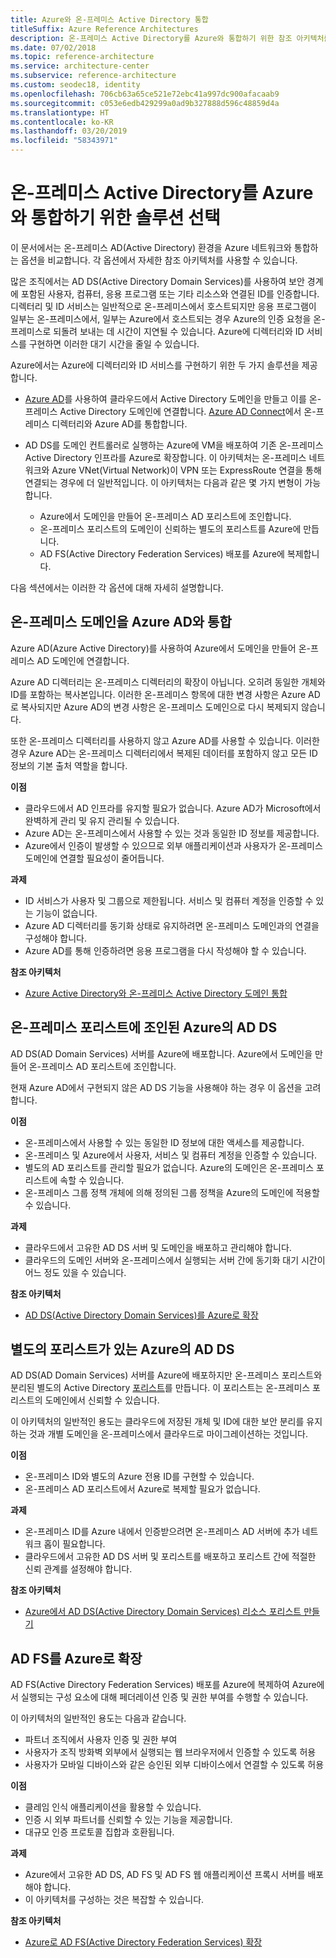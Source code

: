 ```yaml
---
title: Azure와 온-프레미스 Active Directory 통합
titleSuffix: Azure Reference Architectures
description: 온-프레미스 Active Directory를 Azure와 통합하기 위한 참조 아키텍처를 비교합니다.
ms.date: 07/02/2018
ms.topic: reference-architecture
ms.service: architecture-center
ms.subservice: reference-architecture
ms.custom: seodec18, identity
ms.openlocfilehash: 706cb63a65ce521e72ebc41a997dc900afacaab9
ms.sourcegitcommit: c053e6edb429299a0ad9b327888d596c48859d4a
ms.translationtype: HT
ms.contentlocale: ko-KR
ms.lasthandoff: 03/20/2019
ms.locfileid: "58343971"
---
```

# <a name="choose-a-solution-for-integrating-on-premises-active-directory-with-azure"></a>온-프레미스 Active Directory를 Azure와 통합하기 위한 솔루션 선택

이 문서에서는 온-프레미스 AD(Active Directory) 환경을 Azure 네트워크와 통합하는 옵션을 비교합니다. 각 옵션에서 자세한 참조 아키텍처를 사용할 수 있습니다.

많은 조직에서는 AD DS(Active Directory Domain Services)를 사용하여 보안 경계에 포함된 사용자, 컴퓨터, 응용 프로그램 또는 기타 리소스와 연결된 ID를 인증합니다. 디렉터리 및 ID 서비스는 일반적으로 온-프레미스에서 호스트되지만 응용 프로그램이 일부는 온-프레미스에서, 일부는 Azure에서 호스트되는 경우 Azure의 인증 요청을 온-프레미스로 되돌려 보내는 데 시간이 지연될 수 있습니다. Azure에 디렉터리와 ID 서비스를 구현하면 이러한 대기 시간을 줄일 수 있습니다.

Azure에서는 Azure에 디렉터리와 ID 서비스를 구현하기 위한 두 가지 솔루션을 제공합니다.

- [Azure AD][azure-active-directory]를 사용하여 클라우드에서 Active Directory 도메인을 만들고 이를 온-프레미스 Active Directory 도메인에 연결합니다. [Azure AD Connect][azure-ad-connect]에서 온-프레미스 디렉터리와 Azure AD를 통합합니다.

- AD DS를 도메인 컨트롤러로 실행하는 Azure에 VM을 배포하여 기존 온-프레미스 Active Directory 인프라를 Azure로 확장합니다. 이 아키텍처는 온-프레미스 네트워크와 Azure VNet(Virtual Network)이 VPN 또는 ExpressRoute 연결을 통해 연결되는 경우에 더 일반적입니다. 이 아키텍처는 다음과 같은 몇 가지 변형이 가능합니다.

  - Azure에서 도메인을 만들어 온-프레미스 AD 포리스트에 조인합니다.
  - 온-프레미스 포리스트의 도메인이 신뢰하는 별도의 포리스트를 Azure에 만듭니다.
  - AD FS(Active Directory Federation Services) 배포를 Azure에 복제합니다.

다음 섹션에서는 이러한 각 옵션에 대해 자세히 설명합니다.

## <a name="integrate-your-on-premises-domains-with-azure-ad"></a>온-프레미스 도메인을 Azure AD와 통합

Azure AD(Azure Active Directory)를 사용하여 Azure에서 도메인을 만들어 온-프레미스 AD 도메인에 연결합니다.

Azure AD 디렉터리는 온-프레미스 디렉터리의 확장이 아닙니다. 오히려 동일한 개체와 ID를 포함하는 복사본입니다. 이러한 온-프레미스 항목에 대한 변경 사항은 Azure AD로 복사되지만 Azure AD의 변경 사항은 온-프레미스 도메인으로 다시 복제되지 않습니다.

또한 온-프레미스 디렉터리를 사용하지 않고 Azure AD를 사용할 수 있습니다. 이러한 경우 Azure AD는 온-프레미스 디렉터리에서 복제된 데이터를 포함하지 않고 모든 ID 정보의 기본 출처 역할을 합니다.

**이점**

- 클라우드에서 AD 인프라를 유지할 필요가 없습니다. Azure AD가 Microsoft에서 완벽하게 관리 및 유지 관리될 수 있습니다.
- Azure AD는 온-프레미스에서 사용할 수 있는 것과 동일한 ID 정보를 제공합니다.
- Azure에서 인증이 발생할 수 있으므로 외부 애플리케이션과 사용자가 온-프레미스 도메인에 연결할 필요성이 줄어듭니다.

**과제**

- ID 서비스가 사용자 및 그룹으로 제한됩니다. 서비스 및 컴퓨터 계정을 인증할 수 있는 기능이 없습니다.
- Azure AD 디렉터리를 동기화 상태로 유지하려면 온-프레미스 도메인과의 연결을 구성해야 합니다.
- Azure AD를 통해 인증하려면 응용 프로그램을 다시 작성해야 할 수 있습니다.

**참조 아키텍처**

- [Azure Active Directory와 온-프레미스 Active Directory 도메인 통합][aad]

## <a name="ad-ds-in-azure-joined-to-an-on-premises-forest"></a>온-프레미스 포리스트에 조인된 Azure의 AD DS

AD DS(AD Domain Services) 서버를 Azure에 배포합니다. Azure에서 도메인을 만들어 온-프레미스 AD 포리스트에 조인합니다.

현재 Azure AD에서 구현되지 않은 AD DS 기능을 사용해야 하는 경우 이 옵션을 고려합니다.

**이점**

- 온-프레미스에서 사용할 수 있는 동일한 ID 정보에 대한 액세스를 제공합니다.
- 온-프레미스 및 Azure에서 사용자, 서비스 및 컴퓨터 계정을 인증할 수 있습니다.
- 별도의 AD 포리스트를 관리할 필요가 없습니다. Azure의 도메인은 온-프레미스 포리스트에 속할 수 있습니다.
- 온-프레미스 그룹 정책 개체에 의해 정의된 그룹 정책을 Azure의 도메인에 적용할 수 있습니다.

**과제**

- 클라우드에서 고유한 AD DS 서버 및 도메인을 배포하고 관리해야 합니다.
- 클라우드의 도메인 서버와 온-프레미스에서 실행되는 서버 간에 동기화 대기 시간이 어느 정도 있을 수 있습니다.

**참조 아키텍처**

- [AD DS(Active Directory Domain Services)를 Azure로 확장][ad-ds]

## <a name="ad-ds-in-azure-with-a-separate-forest"></a>별도의 포리스트가 있는 Azure의 AD DS

AD DS(AD Domain Services) 서버를 Azure에 배포하지만 온-프레미스 포리스트와 분리된 별도의 Active Directory [포리스트][ad-forest-defn]를 만듭니다. 이 포리스트는 온-프레미스 포리스트의 도메인에서 신뢰할 수 있습니다.

이 아키텍처의 일반적인 용도는 클라우드에 저장된 개체 및 ID에 대한 보안 분리를 유지하는 것과 개별 도메인을 온-프레미스에서 클라우드로 마이그레이션하는 것입니다.

**이점**

- 온-프레미스 ID와 별도의 Azure 전용 ID를 구현할 수 있습니다.
- 온-프레미스 AD 포리스트에서 Azure로 복제할 필요가 없습니다.

**과제**

- 온-프레미스 ID를 Azure 내에서 인증받으려면 온-프레미스 AD 서버에 추가 네트워크 홉이 필요합니다.
- 클라우드에서 고유한 AD DS 서버 및 포리스트를 배포하고 포리스트 간에 적절한 신뢰 관계를 설정해야 합니다.

**참조 아키텍처**

- [Azure에서 AD DS(Active Directory Domain Services) 리소스 포리스트 만들기][ad-ds-forest]

## <a name="extend-ad-fs-to-azure"></a>AD FS를 Azure로 확장

AD FS(Active Directory Federation Services) 배포를 Azure에 복제하여 Azure에서 실행되는 구성 요소에 대해 페더레이션 인증 및 권한 부여를 수행할 수 있습니다.

이 아키텍처의 일반적인 용도는 다음과 같습니다.

- 파트너 조직에서 사용자 인증 및 권한 부여
- 사용자가 조직 방화벽 외부에서 실행되는 웹 브라우저에서 인증할 수 있도록 허용
- 사용자가 모바일 디바이스와 같은 승인된 외부 디바이스에서 연결할 수 있도록 허용

**이점**

- 클레임 인식 애플리케이션을 활용할 수 있습니다.
- 인증 시 외부 파트너를 신뢰할 수 있는 기능을 제공합니다.
- 대규모 인증 프로토콜 집합과 호환됩니다.

**과제**

- Azure에서 고유한 AD DS, AD FS 및 AD FS 웹 애플리케이션 프록시 서버를 배포해야 합니다.
- 이 아키텍처를 구성하는 것은 복잡할 수 있습니다.

**참조 아키텍처**

- [Azure로 AD FS(Active Directory Federation Services) 확장][adfs]

<!-- links -->

[aad]: ./azure-ad.md
[ad-ds]: ./adds-extend-domain.md
[ad-ds-forest]: ./adds-forest.md
[ad-forest-defn]: /windows/desktop/AD/forests
[adfs]: ./adfs.md

[azure-active-directory]: /azure/active-directory-domain-services/active-directory-ds-overview
[azure-ad-connect]: /azure/active-directory/hybrid/whatis-hybrid-identity
